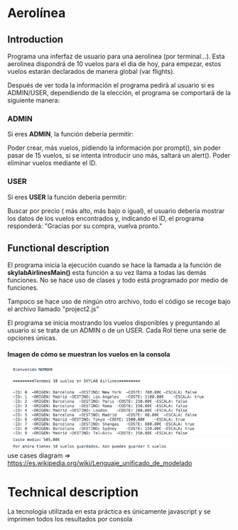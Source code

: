 # Aerolínea

## Introduction
Programa una inferfaz de usuario para una aerolinea (por terminal...). Esta aerolinea dispondrá de 10 vuelos para el dia de hoy, para empezar, estos vuelos estarán declarados de manera global (var flights).

Después de ver toda la información el programa pedirá al usuario si es ADMIN/USER, dependiendo de la elección, el programa se comportará de la siguiente manera:

### ADMIN
Si eres **ADMIN**, la función debería permitir:

Poder crear, más vuelos, pidiendo la información por prompt(), sin poder pasar de 15 vuelos, si se intenta introducir uno más, saltará un alert().
Poder eliminar vuelos mediante el ID.

### USER
Si eres **USER** la función debería permitir:

Buscar por precio ( más alto, más bajo o igual), el usuario debería mostrar los datos de los vuelos encontrados y, indicando el ID, el programa responderá: "Gracias por su compra, vuelva pronto."

## Functional description
El programa inicia la ejecución cuando se hace la llamada a la función de **skylabAirlinesMain()** esta función a su vez llama a todas las demás funciones. No se hace uso de clases y todo está programado por medio de funciones. 

Tampoco se hace uso de ningún otro archivo, todo el código se recoge bajo el archivo llamado "project2.js"

El programa se inicia mostrando los vuelos disponibles y preguntando al usuario si se trata de un ADMIN o de un USER. Cada Rol tiene una serie de opciones únicas. 

#### Imagen de cómo se muestran los vuelos en la consola
![Imagen de cómo se muestran los vuelos en la consola](doc/skylabAirlinesMain.png)
use cases diagram => https://es.wikipedia.org/wiki/Lenguaje_unificado_de_modelado

# Technical description

La tecnología utilizada en esta práctica es únicamente javascript y se imprimen todos los resultados por consola